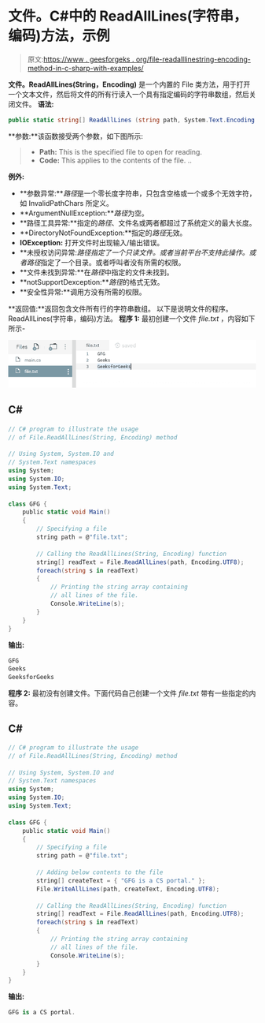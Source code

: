 # 文件。C#中的 ReadAllLines(字符串，编码)方法，示例

> 原文:[https://www . geesforgeks . org/file-readalllinestring-encoding-method-in-c-sharp-with-examples/](https://www.geeksforgeeks.org/file-readalllinesstring-encoding-method-in-c-sharp-with-examples/)

**文件。ReadAllLines(String，Encoding)** 是一个内置的 File 类方法，用于打开一个文本文件，然后将文件的所有行读入一个具有指定编码的字符串数组，然后关闭文件。
**语法:**

```cs
public static string[] ReadAllLines (string path, System.Text.Encoding encoding);
```

**参数:**该函数接受两个参数，如下图所示:

> *   **Path:** This is the specified file to open for reading.
> *   **Code:** This applies to the contents of the file. ..

**例外:**

*   **参数异常:***路径*是一个零长度字符串，只包含空格或一个或多个无效字符，如 InvalidPathChars 所定义。
*   **ArgumentNullException:***路径*为空。
*   **路径工具异常:**指定的*路径*、文件名或两者都超过了系统定义的最大长度。
*   **DirectoryNotFoundException:**指定的*路径*无效。
*   **IOException:** 打开文件时出现输入/输出错误。
*   **未授权访问异常:***路径*指定了一个只读文件。或者当前平台不支持此操作。或者*路径*指定了一个目录。或者呼叫者没有所需的权限。
*   **文件未找到异常:**在*路径*中指定的文件未找到。
*   **notSupportDexception:***路径*的格式无效。
*   **安全性异常:**调用方没有所需的权限。

**返回值:**返回包含文件所有行的字符串数组。
以下是说明文件的程序。ReadAllLines(字符串，编码)方法。
**程序 1:** 最初创建一个文件 *file.txt* ，内容如下所示-

![file.txt](img/7a77c760e2f175cf898b42654908d3d6.png)

## C#

```cs
// C# program to illustrate the usage
// of File.ReadAllLines(String, Encoding) method

// Using System, System.IO and
// System.Text namespaces
using System;
using System.IO;
using System.Text;

class GFG {
    public static void Main()
    {
        // Specifying a file
        string path = @"file.txt";

        // Calling the ReadAllLines(String, Encoding) function
        string[] readText = File.ReadAllLines(path, Encoding.UTF8);
        foreach(string s in readText)
        {
            // Printing the string array containing
            // all lines of the file.
            Console.WriteLine(s);
        }
    }
}
```

**输出:**

```cs
GFG
Geeks
GeeksforGeeks
```

**程序 2:** 最初没有创建文件。下面代码自己创建一个文件 *file.txt* 带有一些指定的内容。

## C#

```cs
// C# program to illustrate the usage
// of File.ReadAllLines(String, Encoding) method

// Using System, System.IO and
// System.Text namespaces
using System;
using System.IO;
using System.Text;

class GFG {
    public static void Main()
    {
        // Specifying a file
        string path = @"file.txt";

        // Adding below contents to the file
        string[] createText = { "GFG is a CS portal." };
        File.WriteAllLines(path, createText, Encoding.UTF8);

        // Calling the ReadAllLines(String, Encoding) function
        string[] readText = File.ReadAllLines(path, Encoding.UTF8);
        foreach(string s in readText)
        {
            // Printing the string array containing
            // all lines of the file.
            Console.WriteLine(s);
        }
    }
}
```

**输出:**

```cs
GFG is a CS portal.
```